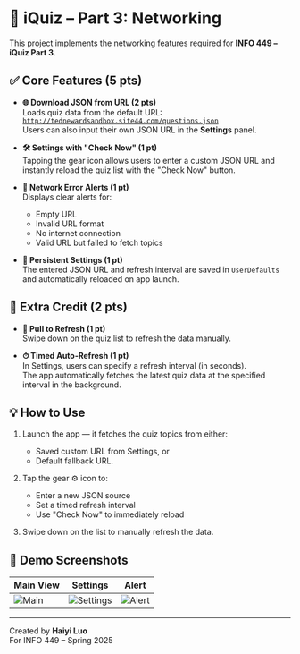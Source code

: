 # 📱 iQuiz – Part 3: Networking

This project implements the networking features required for **INFO 449 – iQuiz Part 3**.

## ✅ Core Features (5 pts)

- **🌐 Download JSON from URL (2 pts)**  
  Loads quiz data from the default URL:  
  [`http://tednewardsandbox.site44.com/questions.json`](http://tednewardsandbox.site44.com/questions.json)  
  Users can also input their own JSON URL in the **Settings** panel.

- **🛠 Settings with "Check Now" (1 pt)**  
  Tapping the gear icon allows users to enter a custom JSON URL and instantly reload the quiz list with the "Check Now" button.

- **📶 Network Error Alerts (1 pt)**  
  Displays clear alerts for:
  - Empty URL
  - Invalid URL format
  - No internet connection
  - Valid URL but failed to fetch topics

- **💾 Persistent Settings (1 pt)**  
  The entered JSON URL and refresh interval are saved in `UserDefaults` and automatically reloaded on app launch.

## 🌟 Extra Credit (2 pts)

- **🔄 Pull to Refresh (1 pt)**  
  Swipe down on the quiz list to refresh the data manually.

- **⏱ Timed Auto-Refresh (1 pt)**  
  In Settings, users can specify a refresh interval (in seconds).  
  The app automatically fetches the latest quiz data at the specified interval in the background.

## 💡 How to Use

1. Launch the app — it fetches the quiz topics from either:
   - Saved custom URL from Settings, or
   - Default fallback URL.

2. Tap the gear ⚙️ icon to:
   - Enter a new JSON source
   - Set a timed refresh interval
   - Use "Check Now" to immediately reload

3. Swipe down on the list to manually refresh the data.

## 📸 Demo Screenshots

| Main View | Settings | Alert |
|-----------|----------|--------|
| ![Main](screenshots/main.png) | ![Settings](screenshots/settings.png) | ![Alert](screenshots/alert.png) |

---

Created by **Haiyi Luo**  
For INFO 449 – Spring 2025
